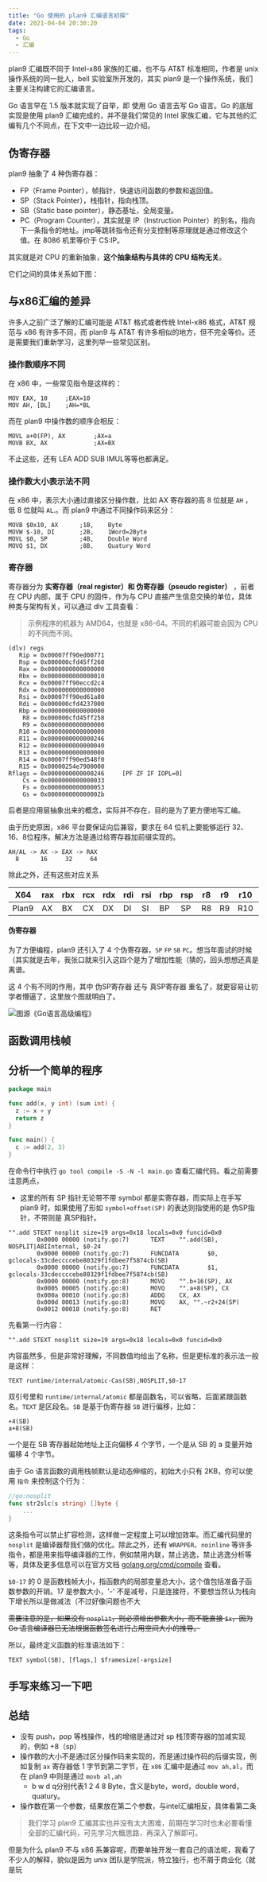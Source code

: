 ```yaml
---
title: "Go 使用的 plan9 汇编语言初探"
date: 2021-04-04 20:30:20
tags:
  - Go
  - 汇编
---
```


plan9 汇编既不同于 Intel-x86 家族的汇编，也不与 AT&T 标准相同，作者是 unix 操作系统的同一批人，bell 实验室所开发的，其实 plan9 是一个操作系统，我们主要关注构建它的汇编语言。

Go 语言早在 1.5 版本就实现了自举，即 使用 Go 语言去写 Go 语言。Go 的底层实现是使用 plan9 汇编完成的，并不是我们常见的 Intel 家族汇编，它与其他的汇编有几个不同点，在下文中一边比较一边介绍。

## 伪寄存器



plan9 抽象了 4 种伪寄存器：

- FP（Frame Pointer），帧指针，快速访问函数的参数和返回值。
- SP（Stack Pointer），栈指针，指向栈顶。
- SB（Static base pointer），静态基址，全局变量。
- PC（Program Counter），其实就是 IP（Instruction Pointer）的别名，指向下一条指令的地址。jmp等跳转指令还有分支控制等原理就是通过修改这个值。在 8086 机里等价于 CS:IP。

其实就是对 CPU 的重新抽象，**这个抽象结构与具体的 CPU 结构无关**。

它们之间的具体关系如下图：



## 与x86汇编的差异

许多人之前广泛了解的汇编可能是 AT&T 格式或者传统 Intel-x86 格式，AT&T 规范与 x86 有许多不同，而 plan9 与 AT&T 有许多相似的地方，但不完全等价。还是需要我们重新学习，这里列举一些常见区别。

### 操作数顺序不同

在 x86 中，一些常见指令是这样的：

```assembly
MOV EAX, 10		;EAX=10
MOV AH, [BL]	;AH=*BL
```

而在 plan9 中操作数的顺序会相反：

```assembly
MOVL a+0(FP), AX		;AX=a	
MOVB BX, AX				;AX=BX
```

不止这些，还有 LEA ADD SUB IMUL等等也都满足。

### 操作数大小表示法不同

在 x86 中，表示大小通过直接区分操作数，比如 AX 寄存器的高 8 位就是 `AH` ，低 8 位就叫 `AL`.。而 plan9 中通过不同操作码来区分：

```assembly
MOVB $0x10, AX		;1B,	Byte
MOVW $-10, DI		;2B,	1Word=2Byte
MOVL $0, SP			;4B,	Double Word
MOVQ $1, DX			;8B,	Quatury Word
```

### 寄存器

寄存器分为 **实寄存器（real register）和 伪寄存器（pseudo register）** ，前者在 CPU 内部，属于 CPU 的固件，作为与 CPU 直接产生信息交换的单位，具体种类与架构有关，可以通过 dlv 工具查看：

> 示例程序的机器为 AMD64，也就是 x86-64。不同的机器可能会因为 CPU 的不同而不同。

```
(dlv) regs                                       
   Rip = 0x00007ff90ed00771                      
   Rsp = 0x000000cfd45ff260                      
   Rax = 0x0000000000000000                      
   Rbx = 0x0000000000000010                      
   Rcx = 0x00007ff90eccd2c4                      
   Rdx = 0x0000000000000000                      
   Rsi = 0x00007ff90ed61a80                      
   Rdi = 0x000000cfd4237000                      
   Rbp = 0x0000000000000000                      
    R8 = 0x000000cfd45ff258                      
    R9 = 0x0000000000000000                      
   R10 = 0x0000000000000000                      
   R11 = 0x0000000000000246                      
   R12 = 0x0000000000000040                      
   R13 = 0x0000000000000000                      
   R14 = 0x00007ff90ed548f0                      
   R15 = 0x00000254e7900000                      
Rflags = 0x0000000000000246     [PF ZF IF IOPL=0]
    Cs = 0x0000000000000033                      
    Fs = 0x0000000000000053                      
    Gs = 0x000000000000002b                      
```

后者是应用层抽象出来的概念，实际并不存在，目的是为了更方便地写汇编。

由于历史原因，x86 平台要保证向后兼容，要求在 64 位机上要能够运行 32、16、8位程序。解决方法是通过给寄存器加前缀实现的。

```assembly
AH/AL -> AX -> EAX -> RAX
  8      16     32     64
```

除此之外，还有这些对应关系


| X64   | rax  | rbx  | rcx  | rdx  | rdi  | rsi  | rbp  | rsp  | r8   | r9   | r10  | r11  | r12  | r13  | r14  | rip  |
| ----- | ---- | ---- | ---- | ---- | ---- | ---- | ---- | ---- | ---- | ---- | ---- | ---- | ---- | ---- | ---- | ---- |
| Plan9 | AX   | BX   | CX   | DX   | DI   | SI   | BP   | SP   | R8   | R9   | R10  | R11  | R12  | R13  | R14  | PC   |

#### 伪寄存器

为了方便编程，plan9 还引入了 4 个伪寄存器，`SP` `FP` `SB` `PC`。想当年面试的时候（其实就是去年，我张口就来引入这四个是为了增加性能（猜的，回头想想还真是离谱。

这 4 个有不同的作用，其中 伪SP寄存器 还与 真SP寄存器 重名了，就更容易让初学者懵逼了，这里放个图就明白了。

![图源《Go语言高级编程》](https://blogimagee.oss-cn-beijing.aliyuncs.com/images/ch3-3-arch-amd64-02.ditaa.png)

## 函数调用栈帧



## 分析一个简单的程序

```go
package main

func add(x, y int) (sum int) {
  z := x + y
  return z
}

func main() {
  c := add(2, 3)
}
```

在命令行中执行 `go tool compile -S -N -l main.go` 查看汇编代码。看之前需要注意两点，

- 这里的所有 SP 指针无论带不带 symbol 都是实寄存器，而实际上在手写 plan9 时，如果使用了形如 `symbol+offset(SP)` 的表达则指使用的是 伪SP指针，不带则是 真SP指针。

```assembly
"".add STEXT nosplit size=19 args=0x18 locals=0x0 funcid=0x0
        0x0000 00000 (notify.go:7)      TEXT    "".add(SB), NOSPLIT|ABIInternal, $0-24
        0x0000 00000 (notify.go:7)      FUNCDATA        $0, gclocals·33cdeccccebe80329f1fdbee7f5874cb(SB)
        0x0000 00000 (notify.go:7)      FUNCDATA        $1, gclocals·33cdeccccebe80329f1fdbee7f5874cb(SB)
        0x0000 00000 (notify.go:8)      MOVQ    "".b+16(SP), AX
        0x0005 00005 (notify.go:8)      MOVQ    "".a+8(SP), CX
        0x000a 00010 (notify.go:8)      ADDQ    CX, AX
        0x000d 00013 (notify.go:8)      MOVQ    AX, "".~r2+24(SP)
        0x0012 00018 (notify.go:8)      RET
```

先看第一行内容：

```assembly
"".add STEXT nosplit size=19 args=0x18 locals=0x0 funcid=0x0
```

内容虽然多，但是非常好理解，不同数值均给出了名称，但是更标准的表示法一般是这样：

```assembly
TEXT runtime∕internal∕atomic·Cas(SB),NOSPLIT,$0-17
```

双引号里和 `runtime/internal/atomic` 都是函数名，可以省略，后面紧跟函数名。`TEXT` 是区段名。`SB` 是基于伪寄存器 `SB` 进行偏移，比如：

```assembly
+4(SB)
a+8(SB)
```

一个是在 SB 寄存器起始地址上正向偏移 4 个字节，一个是从 SB 的 a 变量开始偏移 4 个字节。

由于 Go 语言函数的调用栈帧默认是动态伸缩的，初始大小只有 2KB，你可以使用 `指令` 来控制这个行为：

```go
//go:nosplit
func str2slc(s string) []byte {
    ...
}
```

这条指令可以禁止扩容检测，这样做一定程度上可以增加效率。而汇编代码里的 `nosplit` 是编译器帮我们做的优化。除此之外，还有 `WRAPPER`、`noinline` 等许多指令，都是用来指导编译器的工作，例如禁用内联，禁止逃逸，禁止逃逸分析等等，具体及更多信息可以在官方文档 [golang.org/cmd/compile](https://golang.org/cmd/compile/) 查看。

`$0-17` 的 0 是函数栈帧大小，指函数内的局部变量总大小，这个值包括准备子函数参数的开销。17 是参数大小，'-' 不是减号，只是连接符，不要想当然认为栈向下增长所以是做减法（不过好像问题也不大

~~需要注意的是，如果没有 `nosplit`，则必须给出参数大小，而不能直接 `$x`，因为 Go 语言编译器已无法根据函数签名进行占用空间大小的推导。~~

所以，最终定义函数的标准语法如下：

```assembly
TEXT symbol(SB), [flags,] $framesize[-argsize]
```

## 



## 手写来练习一下吧



## 总结





- 没有 push，pop 等栈操作，栈的增缩是通过对 sp 栈顶寄存器的加减实现的，例如 +8（sp）
- 操作数的大小不是通过区分操作码来实现的，而是通过操作码的后缀实现，例如复制 `ax` 寄存器低 1 字节到第二字节，在 `x86` 汇编中是通过 `mov ah,al`，而在 plan9 中则是通过 `movb al,ah`
    - b w d q分别代表1 2 4 8 Byte，含义是byte，word，double word，quatury。
- 操作数在第一个参数，结果放在第二个参数，与intel汇编相反，具体看第二条

> 我们学习 plan9 汇编其实也并没有太大困难，前期在学习时也未必要看懂全部的汇编代码，可先学习大概思路，再深入了解即可。

但是为什么 plan9 不与 x86 系兼容呢，而要单独开发一套自己的语法呢，我看了不少人的解释，貌似是因为 unix 团队是学院派，特立独行，也不屑于商业化（就是玩
